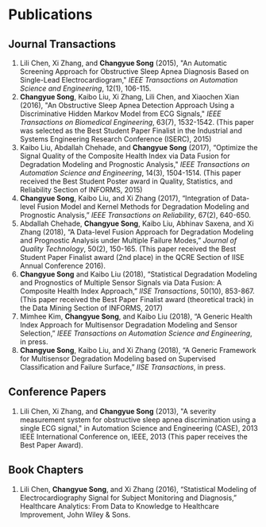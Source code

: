 # Publications
## Journal Transactions
1. Lili Chen, Xi Zhang, and **Changyue Song** (2015), "An Automatic Screening Approach for Obstructive Sleep Apnea Diagnosis Based on Single-Lead Electrocardiogram," *IEEE Transactions on Automation Science and Engineering*, 12(1), 106-115.
2. **Changyue Song**, Kaibo Liu, Xi Zhang, Lili Chen, and Xiaochen Xian (2016), "An Obstructive Sleep Apnea Detection Approach Using a Discriminative Hidden Markov Model from ECG Signals," *IEEE Transactions on Biomedical Engineering*, 63(7), 1532-1542. (This paper was selected as the Best Student Paper Finalist in the Industrial and Systems Engineering Research Conference (ISERC), 2015)
3. Kaibo Liu, Abdallah Chehade, and **Changyue Song** (2017), “Optimize the Signal Quality of the Composite Health Index via Data Fusion for Degradation Modeling and Prognostic Analysis," *IEEE Transactions on Automation Science and Engineering*, 14(3), 1504-1514. (This paper received the Best Student Poster award in Quality, Statistics, and Reliability Section of INFORMS, 2015)
4. **Changyue Song**, Kaibo Liu, and Xi Zhang (2017), “Integration of Data-level Fusion Model and Kernel Methods for Degradation Modeling and Prognostic Analysis,” *IEEE Transactions on Reliability*, 67(2), 640-650.
5. Abdallah Chehade, **Changyue Song**, Kaibo Liu, Abhinav Saxena, and Xi Zhang (2018), “A Data-level Fusion Approach for Degradation Modeling and Prognostic Analysis under Multiple Failure Modes,” *Journal of Quality Technology*, 50(2), 150-165. (This paper received the Best Student Paper Finalist award (2nd place) in the QCRE Section of IISE Annual Conference 2016).
6. **Changyue Song** and Kaibo Liu (2018), “Statistical Degradation Modeling and Prognostics of Multiple Sensor Signals via Data Fusion: A Composite Health Index Approach,” *IISE Transactions*, 50(10), 853-867. (This paper received the Best Paper Finalist award (theoretical track) in the Data Mining Section of INFORMS, 2017)
7. Mimhee Kim, **Changyue Song**, and Kaibo Liu (2018), “A Generic Health Index Approach for Multisensor Degradation Modeling and Sensor Selection,” *IEEE Transactions on Automation Science and Engineering*, in press.
8. **Changyue Song**, Kaibo Liu, and Xi Zhang (2018), “A Generic Framework for Multisensor Degradation Modeling based on Supervised Classification and Failure Surface,” *IISE Transactions*, in press.

## Conference Papers
1. Lili Chen, Xi Zhang, and **Changyue Song** (2013), "A severity measurement system for obstructive sleep apnea discrimination using a single ECG signal," in Automation Science and Engineering (CASE), 2013 IEEE International Conference on, IEEE, 2013 (This paper receives the Best Paper Award).

## Book Chapters
1. Lili Chen, **Changyue Song**, and Xi Zhang (2016), “Statistical Modeling of Electrocardiography Signal for Subject Monitoring and Diagnosis,” Healthcare Analytics: From Data to Knowledge to Healthcare Improvement, John Wiley & Sons.